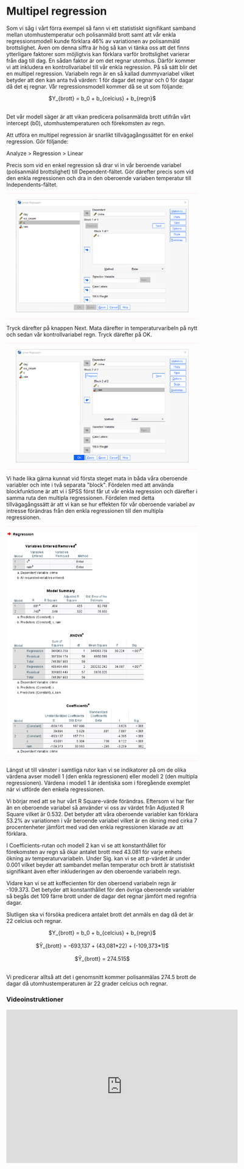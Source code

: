 # Multipel regression

Som vi såg i vårt förra exempel så fann vi ett statistiskt signifikant samband mellan utomhustemperatur och polisanmäld brott samt att vår enkla regressionsmodell kunde förklara 46% av variationen av polisanmäld brottslighet. Även om denna siffra är hög så kan vi tänka oss att det finns ytterligare faktorer som möjligtvis kan förklara varför brottslighet varierar från dag till dag. En sådan faktor är om det regnar utomhus. Därför kommer vi att inkludera en kontrollvariabel till vår enkla regression. På så sätt blir det en multipel regression. Variabeln regn är en så kallad dummyvariabel vilket betyder att den kan anta två värden: 1 för dagar det regnar och 0 för dagar då det ej regnar. Vår regressionsmodell kommer då se ut som följande:

<center>$Y_{brott} = b_0 + b_{celcius} + b_{regn}$</center><br>

Det vår modell säger är att vikan predicera polisanmälda brott utifrån vårt intercept (b0), utomhustemperaturen och förekomsten av regn.

Att utföra en multipel regression är snarlikt tillvägagångssättet för en enkel regression. Gör följande:

Analyze > Regression > Linear

Precis som vid en enkel regression så drar vi in vår beroende variabel (polisanmäld brottslighet) till Dependent-fältet. Gör därefter precis som vid den enkla regressionen och dra in den oberoende variaben temperatur till Independents-fältet. 

<hr style="height:2px;border-width:0;color:gray;background-color:LavenderBlush">

<center><img src="images/multipel_1.png" width="90%" height="90%"/></center>

<hr style="height:2px;border-width:0;color:gray;background-color:LavenderBlush">

Tryck därefter på knappen Next. Mata därefter in temperaturvaribeln på nytt och sedan vår kontrollvariabel regn. Tryck därefter på OK.

<hr style="height:2px;border-width:0;color:gray;background-color:LavenderBlush">

<center><img src="images/multipel_2.png" width="90%" height="90%"/></center>

<hr style="height:2px;border-width:0;color:gray;background-color:LavenderBlush">

Vi hade lika gärna kunnat vid första steget mata in båda våra oberoende variabler och inte i två separata "block". Fördelen med att använda blockfunktione är att vi i SPSS först får ut vår enkla regression och därefter i samma ruta den multipla regressionen. Fördelen med detta tillvägagångssätt är att vi kan se hur effekten för vår oberoende variabel av intresse förändras från den enkla regressionen till den multipla regressionen.

<hr style="height:2px;border-width:0;color:gray;background-color:LavenderBlush">

<center><img src="images/multipel_3.png" /></center>

<hr style="height:2px;border-width:0;color:gray;background-color:LavenderBlush">

Längst ut till vänster i samtliga rutor kan vi se indikatorer på om de olika värdena avser modell 1 (den enkla regressionen) eller modell 2 (den multipla regressionen). Värdena i modell 1 är identiska som i föregående exemplet när vi utförde den enkela regressionen.

Vi börjar med att se hur vårt R Square-värde förändras. Eftersom vi har fler än en oberoende variabel så använder vi oss av värdet från Adjusted R Square vilket är 0.532. Det betyder att våra oberoende variabler kan förklara 53.2% av variationen i vår beroende variabel vilket är en ökning med cirka 7 procentenheter jämfört med vad den enkla regressionen klarade av att förklara.

I Coefficients-rutan och modell 2 kan vi se att konstanthållet för förekomsten av regn så ökar antalet brott med 43.081 för varje enhets ökning av temperaturvariabeln. Under Sig. kan vi se att p-värdet är under 0.001 vilket beyder att sambandet mellan temperatur och brott är statistiskt signifikant även efter inkluderingen av den oberoende variabeln regn.

Vidare kan vi se att koffecienten för den oberoend variabeln regn är -109.373. Det betyder att konstanthållet för den övriga oberoende variabler så begås det 109 färre brott under de dagar det regnar jämfört med regnfria dagar.

Slutligen ska vi försöka predicera antalet brott det anmäls en dag då det är 22 celcius och regnar.

<center>$Y_{brott} = b_0 + b_{celcius} + b_{regn}$</center><br>

<center>$Ŷ_{brott} = -693,137 + (43,081*22) + (-109,373*1)$</center><br>

<center>$Ŷ_{brott} = 274.515$</center><br>

Vi predicerar alltså att det i genomsnitt kommer polisanmälas 274.5 brott de dagar då utomhustemperaturen är 22 grader celcius och regnar.

### Videoinstruktioner

<center><iframe id="kaltura_player" src="https://api.kaltura.nordu.net/p/365/sp/36500/embedIframeJs/uiconf_id/23452190/partner_id/365?iframeembed=true&playerId=kaltura_player&entry_id=0_xgsht2vp&flashvars[streamerType]=auto&amp;flashvars[localizationCode]=sv_SE&amp;flashvars[leadWithHTML5]=true&amp;flashvars[sideBarContainer.plugin]=true&amp;flashvars[sideBarContainer.position]=left&amp;flashvars[sideBarContainer.clickToClose]=true&amp;flashvars[chapters.plugin]=true&amp;flashvars[chapters.layout]=vertical&amp;flashvars[chapters.thumbnailRotator]=false&amp;flashvars[streamSelector.plugin]=true&amp;flashvars[EmbedPlayer.SpinnerTarget]=videoHolder&amp;flashvars[dualScreen.plugin]=true&amp;flashvars[hotspots.plugin]=1&amp;flashvars[Kaltura.addCrossoriginToIframe]=true&amp;&wid=0_dyujtk6z" width="608" height="402" allowfullscreen webkitallowfullscreen mozAllowFullScreen allow="autoplay *; fullscreen *; encrypted-media *" sandbox="allow-forms allow-same-origin allow-scripts allow-top-navigation allow-pointer-lock allow-popups allow-modals allow-orientation-lock allow-popups-to-escape-sandbox allow-presentation allow-top-navigation-by-user-activation" frameborder="0" title="Kaltura Player"></iframe></center>
